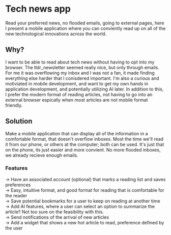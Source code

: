 # Tech news app
Read your preferred news, no flooded emails, going to external pages, here I present a mobile application where you can conviently read up on all of the new technological innovations across the world.

## Why?
I want to be able to read about tech news without having to opt into my browser. The tldr_newsletter seemed really nice, but only through emails. For me it was overflowing my inbox and I was not a fan, it made finding everything else harder that I conisdered important. I'm also a curious and motiviated in mobile development, and want to get my own hands in application development, and potentially utilizing AI later. In addition to this, I prefer the modern format of reading articles, not having to go into an external browser espically when most articles are not mobile format friendly.

## Solution
Make a mobile application that can display all of the information in a comfortable format, that doesn't overflow inboxes. Most the time we'll read it from our phone, or others at the computer; both can be used. It's just that on the phone, its just easier and more convient. No more flooded inboxes, we already recieve enough emails.

### Features
&rarr; Have an associated account (optional) that marks a reading list and saves preferences \
&rarr; Easy, intuitive format, and good format for reading that is comfortable for the reader \
&rarr; Save potential bookmarks for a user to keep on reading at another time \
&rarr; Add AI features, where a user can select an option to summarize the article? Not too sure on the feasibility with this. \
&rarr; Send notifications of the arrival of new articles \
&rarr; Add a widget that shows a new hot article to read, preference defined by the user
